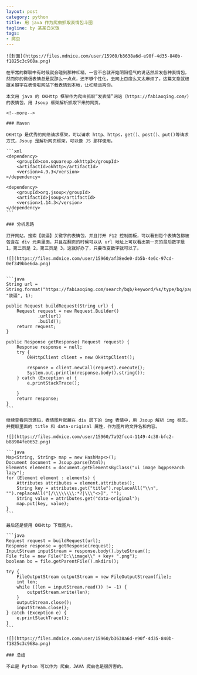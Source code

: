 ```yaml
---
layout: post
category: python
title: 用 java 作为爬虫抓取表情包斗图
tagline: by 某某白米饭
tags:
- 爬虫
---
```


    ![封面](https://files.mdnice.com/user/15960/b3638a6d-e90f-4d35-840b-f1825c3c968a.png)

    在平常的群聊中有时候就会碰到那种杠精，一言不合就开始阴阳怪气的说话然后发各种表情包，然而你的微信表情总是就那么一点点，还不够个性化，去网上百度么又太麻烦了。这篇文章就根据关键字在表情啦网站下载表情到本地，让杠精远离你。

    本文用 java 的 OKHttp 框架作为爬虫抓取“发表情”网站（https://fabiaoqing.com/）的表情包，用 Jsoup 框架解析抓取下来的网页。

    <!--more-->

    ### Maven
    
    OKHttp 是优秀的网络请求框架，可以请求 http、https，get()、post()、put()等请求方式，Jsoup 是解析网页框架，可以像 JS 那样使用。
    
    ```xml
    <dependency>
        <groupId>com.squareup.okhttp3</groupId>
        <artifactId>okhttp</artifactId>
        <version>4.9.3</version>
    </dependency>
    
    <dependency>
        <groupId>org.jsoup</groupId>
        <artifactId>jsoup</artifactId>
        <version>1.14.3</version>
    </dependency>
    ```

    ### 分析思路

    打开网站，搜索【装逼】关键字的表情包，并且打开 F12 控制面板，可以看到每个表情包都被包含在 div 元素里面，并且在翻页的时候可以从 url 地址上可以看出第一页的最后数字是 1，第二页是 2，第三页是 3。这就好办了，只要改变数字就可以了。

    ![](https://files.mdnice.com/user/15960/af38ede0-db5b-4e6c-97cd-0ef349bbe6da.png)


    ```java
    String url = String.format("https://fabiaoqing.com/search/bqb/keyword/%s/type/bq/page/%d.html", "装逼", 1);

    public Request buildRequest(String url) {
        Request request = new Request.Builder()
                .url(url)
                .build();
        return request;
    }

    public Response getResponse( Request request) {
        Response response = null;
        try {
            OkHttpClient client = new OkHttpClient();

            response = client.newCall(request).execute();
            System.out.println(response.body().string());
        } catch (Exception e) {
            e.printStackTrace();

        }
        return response;
    }
    ```

    继续查看网页源码，表情图片就藏在 div 层下的 img 表情中，用 Jsoup 解析 img 标签，并提取里面的 title 和 data-original 属性，作为图片的文件名和内容。

    ![](https://files.mdnice.com/user/15960/7a92fcc4-1149-4c38-bfc2-b88904fe0652.png)

    ```java
    Map<String, String> map = new HashMap<>();
    Document document = Jsoup.parse(html);
    Elements elements = document.getElementsByClass("ui image bqppsearch lazy");
    for (Element element : elements) {
        Attributes attributes = element.attributes();
        String key = attributes.get("title").replaceAll("\\n", "").replaceAll("[/\\\\\\\\:*?|\\\"<>]", "");
        String value = attributes.get("data-original");
        map.put(key, value);
    }
    ```

    最后还是使用 OKHttp 下载图片。

    ```java
    Request request = buildRequest(url);
    Response response = getResponse(request);
    InputStream inputStream = response.body().byteStream();
    File file = new File("D:\\image\\" + key+ ".png");
    boolean bo = file.getParentFile().mkdirs();

    try {
        FileOutputStream outputStream = new FileOutputStream(file);
        int len;
        while ((len = inputStream.read()) != -1) {
            outputStream.write(len);
        }
        outputStream.close();
        inputStream.close();
    } catch (Exception e) {
        e.printStackTrace();
    }
    ```

    ![](https://files.mdnice.com/user/15960/b3638a6d-e90f-4d35-840b-f1825c3c968a.png)

    ### 总结

    不止是 Python 可以作为 爬虫，JAVA 爬虫也是很厉害的。
